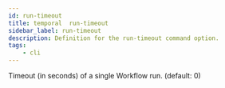 ```yaml
---
id: run-timeout
title: temporal  run-timeout
sidebar_label: run-timeout
description: Definition for the run-timeout command option.
tags:
	- cli
---
```

Timeout (in seconds) of a single Workflow run. (default: 0)
